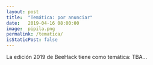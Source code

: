 ```yaml
---
layout: post
title:  "Temática: por anunciar"
date:   2019-04-16 08:00:00
image:  pipila.png
permalink: /tematica/
isStaticPost: false
---
```


La edición 2019 de BeeHack tiene como temática: TBA...
